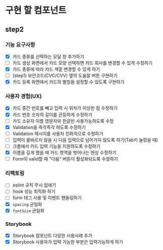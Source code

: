 # 구현 할 컴포넌트

## step2

### 기능 요구사항

- [x] 카드 종류를 선택하는 모달 창 추가하기
- [ ] 카드 생성 화면에서 카드 모양 선택하면 카드 회사를 변경할 수 있게 수정하기
- [x] 카드 종류에 따라 카드 색깔 변경할 수 있게 하기
- [ ] (step1) 보안코드(CVC/CVV) 옆의 도움말 버튼 구현하기
- [x] 카드 등록 화면에서 카드의 별칭을 설정할 수 있도록 구현하기

### 사용자 경험(UX)

- [x] 카드 중간 번호를 빼고 입력 시 위치가 이상한 점 수정하기
- [x] 카드 번호 숫자의 길이를 균등하게 수정하기
- [ ] 카드 소유자 이름 영문자와 한글만 사용가능하도록 수정
- [x] Validation을 즉각즉각 하도록 수정하기
- [ ] Validation 메시지를 사용자 친화적으로 수정하기
- [ ] 입력이 올바르지 않을 시 다음 입력으로 넘어가지 않도록 하기(Tab키 눌렀을 때)
- [ ] 크롬에서 카드 입력 기능을 지원하도록 수정하기
- [x] 이름을 길게 했을 때 카드 영역을 벗어나는 현상 수정하기
- [ ] Form이 valid할 때 "다음" 버튼이 활성화되도록 수정하기

### 리팩토링

- [ ] eslint 규칙 무시 없애기
- [ ] hook 성능 최적화 하기
- [ ] form 태그 사용 및 이벤트 핸들링하기
- [x] `spacing` 균일화
- [x] `fontSize` 균일화

### Storybook

- [x] Storybook 컴포넌트 다양한 사용사례 추가
- [x] Storybook 사용자가 입력 가능한 부분은 입력가능하게 하기
